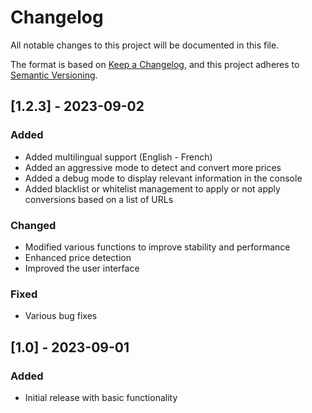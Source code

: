 # Changelog

All notable changes to this project will be documented in this file.

The format is based on [Keep a Changelog](https://keepachangelog.com/en/1.0.0/),
and this project adheres to [Semantic Versioning](https://semver.org/spec/v2.0.0.html).

## [1.2.3] - 2023-09-02
### Added
- Added multilingual support (English - French)
- Added an aggressive mode to detect and convert more prices
- Added a debug mode to display relevant information in the console
- Added blacklist or whitelist management to apply or not apply conversions based on a list of URLs

### Changed
- Modified various functions to improve stability and performance
- Enhanced price detection
- Improved the user interface

### Fixed
- Various bug fixes

## [1.0] - 2023-09-01
### Added
- Initial release with basic functionality
